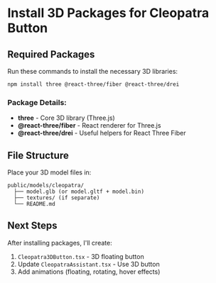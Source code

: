 # Install 3D Packages for Cleopatra Button

## Required Packages

Run these commands to install the necessary 3D libraries:

```bash
npm install three @react-three/fiber @react-three/drei
```

### Package Details:
- **three** - Core 3D library (Three.js)
- **@react-three/fiber** - React renderer for Three.js
- **@react-three/drei** - Useful helpers for React Three Fiber

## File Structure

Place your 3D model files in:
```
public/models/cleopatra/
  ├── model.glb (or model.gltf + model.bin)
  ├── textures/ (if separate)
  └── README.md
```

## Next Steps

After installing packages, I'll create:
1. `Cleopatra3DButton.tsx` - 3D floating button
2. Update `CleopatraAssistant.tsx` - Use 3D button
3. Add animations (floating, rotating, hover effects)
